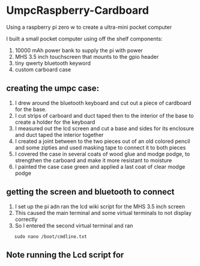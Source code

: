 # UmpcRaspberry-Cardboard
Using a raspberry pi zero w to create a ultra-mini pocket computer

I built a small pocket computer using off the shelf components:
1. 10000 mAh power bank to supply the pi with power
2. MHS 3.5 inch touchscreen that mounts to the gpio header
3. tiny qwerty bluetooth keyword
4. custom carboard case

<h2> creating the umpc case:
</h2>

1. I drew around the bluetooth keyboard and cut out a piece of cardboard for the base.
2. I cut strips of carboard and duct taped then to the interior of the base to create a holder for the keyboard
3. I measured out the lcd screen and cut a base and sides for its enclosure and duct taped the interior together
4. I created a joint between to the two pieces out of an old colored pencil and some zipties and used masking tape to connect it to both pieces
5. I covered the case in several coats of wood glue and modge podge, to strengthen the carboard and make it more resistant to moisture 
6. I painted the case case green and applied a last coat of clear modge podge

<h2> getting the screen and bluetooth to connect
</h2>

1. I set up the pi adn ran the lcd wiki script for the MHS 3.5 inch screen
2. This caused the main terminal and some virtual terminals to not display correctly
3. So I entered the second virtual terminal and ran 

```
   sudo nano /boot/cmdline.txt
```

<h2> Note running the Lcd script for 
